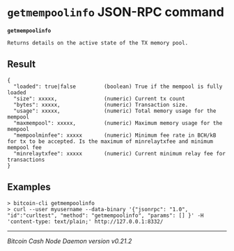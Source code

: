 `getmempoolinfo` JSON-RPC command
=================================

**`getmempoolinfo`**

```
Returns details on the active state of the TX memory pool.
```

Result
------

```
{
  "loaded": true|false         (boolean) True if the mempool is fully loaded
  "size": xxxxx,               (numeric) Current tx count
  "bytes": xxxxx,              (numeric) Transaction size.
  "usage": xxxxx,              (numeric) Total memory usage for the mempool
  "maxmempool": xxxxx,         (numeric) Maximum memory usage for the mempool
  "mempoolminfee": xxxxx       (numeric) Minimum fee rate in BCH/kB for tx to be accepted. Is the maximum of minrelaytxfee and minimum mempool fee
  "minrelaytxfee": xxxxx       (numeric) Current minimum relay fee for transactions
}
```

Examples
--------

```
> bitcoin-cli getmempoolinfo 
> curl --user myusername --data-binary '{"jsonrpc": "1.0", "id":"curltest", "method": "getmempoolinfo", "params": [] }' -H 'content-type: text/plain;' http://127.0.0.1:8332/
```

***

*Bitcoin Cash Node Daemon version v0.21.2*
